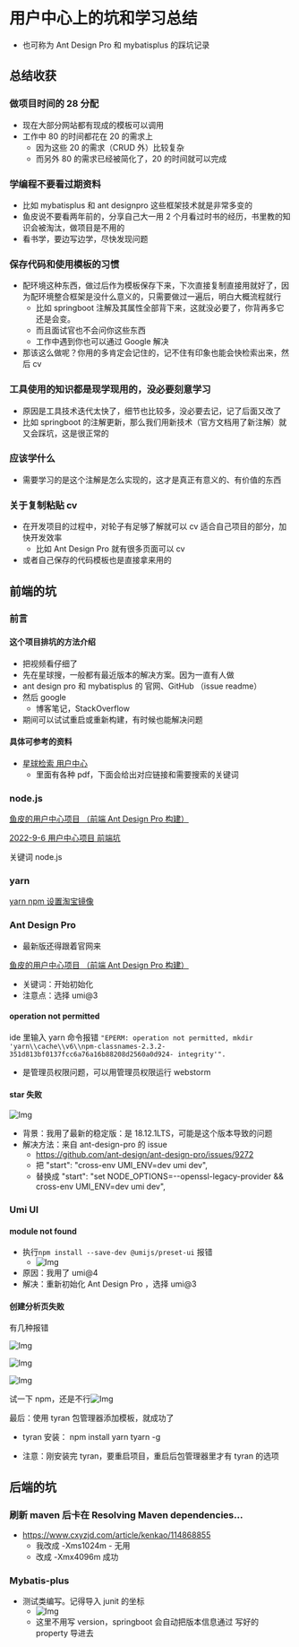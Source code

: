 # 用户中心上的坑和学习总结

-   也可称为 Ant Design Pro 和 mybatisplus 的踩坑记录

## 总结收获

### 做项目时间的 28 分配

-   现在大部分网站都有现成的模板可以调用
-   工作中 80 的时间都花在 20 的需求上
    -   因为这些 20 的需求（CRUD 外）比较复杂
    -   而另外 80 的需求已经被简化了，20 的时间就可以完成

### 学编程不要看过期资料

-   比如 mybatisplus 和 ant designpro 这些框架技术就是非常多变的
-   鱼皮说不要看两年前的，分享自己大一用 2 个月看过时书的经历，书里教的知识会被淘汰，做项目是不用的
-   看书学，要边写边学，尽快发现问题

### 保存代码和使用模板的习惯

-   配环境这种东西，做过后作为模板保存下来，下次直接复制直接用就好了，因为配环境整合框架是没什么意义的，只需要做过一遍后，明白大概流程就行
    -   比如 springboot 注解及其属性全部背下来，这就没必要了，你背再多它还是会变。
    -   而且面试官也不会问你这些东西
    -   工作中遇到你也可以通过 Google 解决
-   那该这么做呢？你用的多肯定会记住的，记不住有印象也能会快检索出来，然后 cv

### 工具使用的知识都是现学现用的，没必要刻意学习

-   原因是工具技术迭代太快了，细节也比较多，没必要去记，记了后面又改了
-   比如 springboot 的注解更新，那么我们用新技术（官方文档用了新注解）就又会踩坑，这是很正常的

### 应该学什么

-   需要学习的是这个注解是怎么实现的，这才是真正有意义的、有价值的东西

### 关于复制粘贴 cv

-   在开发项目的过程中，对轮子有足够了解就可以 cv 适合自己项目的部分，加快开发效率
    -   比如 Ant Design Pro 就有很多页面可以 cv
-   或者自己保存的代码模板也是直接拿来用的

## 前端的坑

### 前言

#### 这个项目排坑的方法介绍

-   把视频看仔细了
-   先在星球搜，一般都有最近版本的解决方案。因为一直有人做
-   ant design pro 和 mybatisplus 的 官网、GitHub （issue readme）
-   然后 google
    -   博客笔记，StackOverflow
-   期间可以试试重启或重新构建，有时候也能解决问题

#### 具体可参考的资料

-   [星球检索 用户中心](https://wx.zsxq.com/dweb2/index/search/%E7%94%A8%E6%88%B7%E4%B8%AD%E5%BF%83/allfiles)
    -   里面有各种 pdf，下面会给出对应链接和需要搜索的关键词

### node.js

[鱼皮的用户中心项目 （前端 Ant Design Pro 构建）](https://wx.zsxq.com/dweb2/index/topic_detail/212281452418451)

[2022-9-6 用户中心项目 前端坑](https://wx.zsxq.com/dweb2/index/topic_detail/212228882822281)

关键词 node.js

### yarn

[yarn npm 设置淘宝镜像](https://www.jianshu.com/p/f6f43e8f9d6b)

### Ant Design Pro

-   最新版还得跟着官网来

[鱼皮的用户中心项目 （前端 Ant Design Pro 构建）](https://wx.zsxq.com/dweb2/index/topic_detail/212281452418451)

-   关键词：开始初始化
-   注意点：选择 umi@3

#### operation not permitted

ide 里输入 yarn 命令报错
`"EPERM: operation not permitted, mkdir 'yarn\\cache\\v6\\npm-classnames-2.3.2-351d813bf0137fcc6a76a16b88208d2560a0d924- integrity'".`

-   是管理员权限问题，可以用管理员权限运行 webstorm

#### star 失败

![Img](https://typora-1313573096.cos.ap-guangzhou.myqcloud.com/typora/202211231133712.png)

-   背景：我用了最新的稳定版：是 18.12.1LTS，可能是这个版本导致的问题
-   解决方法：来自 ant-design-pro 的 issue
    -   https://github.com/ant-design/ant-design-pro/issues/9272
    -   把 "start": "cross-env UMI_ENV=dev umi dev",
    -   替换成 "start": "set NODE_OPTIONS=--openssl-legacy-provider && cross-env UMI_ENV=dev umi dev",

### Umi UI

#### module not found

-   执行`npm install --save-dev @umijs/preset-ui` 报错
    -   ![Img](https://typora-1313573096.cos.ap-guangzhou.myqcloud.com/typora/202211231133105.png)
-   原因：我用了 umi@4
-   解决：重新初始化 Ant Design Pro ，选择 umi@3

#### 创建分析页失败

有几种报错

![Img](https://typora-1313573096.cos.ap-guangzhou.myqcloud.com/typora/202211231133909.png)

![Img](https://typora-1313573096.cos.ap-guangzhou.myqcloud.com/typora/202211231133164.png)

![Img](https://typora-1313573096.cos.ap-guangzhou.myqcloud.com/typora/202211231133810.png)

试一下 npm，还是不行![Img](https://typora-1313573096.cos.ap-guangzhou.myqcloud.com/typora/202211231133098.png)

最后：使用 tyran 包管理器添加模板，就成功了

-   tyran 安装： npm install yarn tyarn -g

-   注意：刚安装完 tyran，要重启项目，重启后包管理器里才有 tyran 的选项

## 后端的坑

### 刷新 maven 后卡在 Resolving Maven dependencies...

-   https://www.cxyzjd.com/article/kenkao/114868855
    -   我改成 -Xms1024m - 无用
    -   改成 -Xmx4096m 成功

### Mybatis-plus

-   测试类编写。记得导入 junit 的坐标
    -   ![Img](https://typora-1313573096.cos.ap-guangzhou.myqcloud.com/typora/202211231221469.png)
    -   这里不用写 version，springboot 会自动把版本信息通过 写好的 property 导进去
